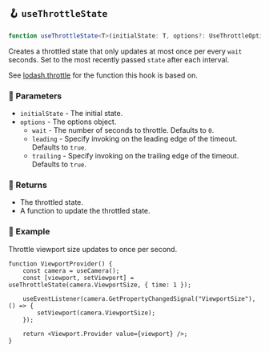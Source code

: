 ## 🪝 `useThrottleState`

```ts
function useThrottleState<T>(initialState: T, options?: UseThrottleOptions): T;
```

Creates a throttled state that only updates at most once per every `wait` seconds. Set to the most recently passed `state` after each interval.

See [lodash.throttle](https://lodash.com/docs/4.17.15#throttle) for the function this hook is based on.

### 📕 Parameters

-   `initialState` - The initial state.
-   `options` - The options object.
    -   `wait` - The number of seconds to throttle. Defaults to `0`.
    -   `leading` - Specify invoking on the leading edge of the timeout. Defaults to `true`.
    -   `trailing` - Specify invoking on the trailing edge of the timeout. Defaults to `true`.

### 📗 Returns

-   The throttled state.
-   A function to update the throttled state.

### 📘 Example

Throttle viewport size updates to once per second.

```tsx
function ViewportProvider() {
	const camera = useCamera();
	const [viewport, setViewport] = useThrottleState(camera.ViewportSize, { time: 1 });

	useEventListener(camera.GetPropertyChangedSignal("ViewportSize"), () => {
		setViewport(camera.ViewportSize);
	});

	return <Viewport.Provider value={viewport} />;
}
```
